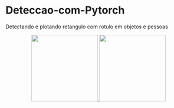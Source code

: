 # Deteccao-com-Pytorch
Detectando e plotando retangulo com rotulo em objetos e pessoas
<div align="center">
  <a href="https://github.com/Edgar-Barroso">
  <img height="180em" src="foto1.jpg"/>
  <img height="180em" src="foto2.jpg"/>
